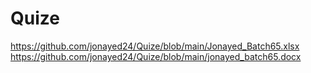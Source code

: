 # Quize
https://github.com/jonayed24/Quize/blob/main/Jonayed_Batch65.xlsx
https://github.com/jonayed24/Quize/blob/main/jonayed_batch65.docx
